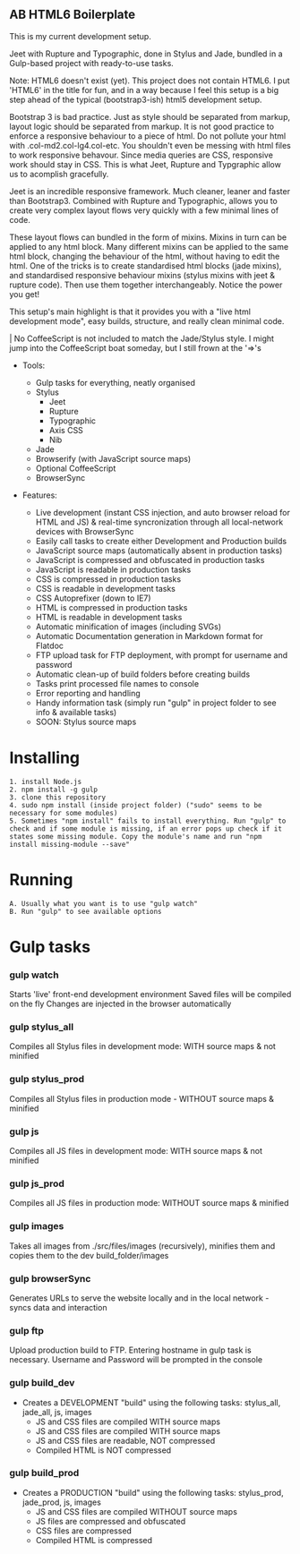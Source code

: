## AB HTML6 Boilerplate

This is my current development setup.

Jeet with Rupture and Typographic, done in Stylus and Jade, bundled in a Gulp-based project with ready-to-use tasks.

Note: HTML6 doesn't exist (yet). This project does not contain HTML6. I put 'HTML6' in the title for fun, and in a way because I feel this setup is a big step ahead of the typical (bootstrap3-ish) html5 development setup. 

Bootstrap 3 is bad practice. Just as style should be separated from markup, layout logic should be separated from markup. It is not good practice to enforce a responsive behaviour to a piece of html. Do not pollute your html with .col-md2.col-lg4.col-etc. You shouldn't even be messing with html files to work responsive behavour. Since media queries are CSS, responsive work should stay in CSS. This is what Jeet, Rupture and Typgraphic allow us to acomplish gracefully.

Jeet is an incredible responsive framework. Much cleaner, leaner and faster than Bootstrap3. Combined with Rupture and Typographic, allows you to create very complex layout flows very quickly with a few minimal lines of code. 

These layout flows can bundled in the form of mixins. Mixins in turn can be applied to any html block. Many different mixins can be applied to the same html block, changing the behaviour of the html, without having to edit the html. One of the tricks is to create standardised html blocks (jade mixins), and standardised responsive behaviour mixins (stylus mixins with jeet & rupture code). Then use them together interchangeably. Notice the power you get!

This setup's main highlight is that it provides you with a "live html development mode", easy builds, structure, and really clean minimal code.

| No CoffeeScript is not included to match the Jade/Stylus style. I might jump into the CoffeeScript boat someday, but I still frown at the '=>'s


- Tools: 
    - Gulp tasks for everything, neatly organised
    - Stylus
	    - Jeet
	    - Rupture
	    - Typographic
	    - Axis CSS
        - Nib
    - Jade
    - Browserify (with JavaScript source maps)
    - Optional CoffeeScript
    - BrowserSync

- Features:
    - Live development (instant CSS injection, and auto browser reload for HTML and JS) & real-time syncronization through all local-network devices with BrowserSync
    - Easily call tasks to create either Development and Production builds
    - JavaScript source maps (automatically absent in production tasks)
    - JavaScript is compressed and obfuscated in production tasks
    - JavaScript is readable in production tasks
    - CSS is compressed in production tasks
    - CSS is readable in development tasks
    - CSS Autoprefixer (down to IE7)
    - HTML is compressed in production tasks
    - HTML is readable in development tasks
    - Automatic minification of images (including SVGs)
    - Automatic Documentation generation in Markdown format for Flatdoc
    - FTP upload task for FTP deployment, with prompt for username and password
    - Automatic clean-up of build folders before creating builds
    - Tasks print processed file names to console
    - Error reporting and handling
    - Handy information task (simply run "gulp" in project folder to see info & available tasks)
    - SOON: Stylus source maps

# Installing

    1. install Node.js
    2. npm install -g gulp
    3. clone this repository
    4. sudo npm install (inside project folder) ("sudo" seems to be necessary for some modules)
    5. Sometimes "npm install" fails to install everything. Run "gulp" to check and if some module is missing, if an error pops up check if it states some missing module. Copy the module's name and run "npm install missing-module --save"

# Running

    A. Usually what you want is to use "gulp watch"
    B. Run "gulp" to see available options


# Gulp tasks  

### gulp watch
Starts 'live' front-end development environment
Saved files will be compiled on the fly
Changes are injected in the browser automatically

### gulp stylus_all
Compiles all Stylus files in development mode: WITH source maps & not minified

### gulp stylus_prod
Compiles all Stylus files in production mode - WITHOUT source maps & minified

### gulp js
Compiles all JS files in development mode: WITH source maps & not minified

### gulp js_prod
Compiles all JS files in production mode: WITHOUT source maps & minified

### gulp images
Takes all images from ./src/files/images (recursively), minifies them and copies them to the dev build_folder/images

### gulp browserSync
Generates URLs to serve the website locally and in the local network - syncs data and interaction

### gulp ftp
Upload production build to FTP. Entering hostname in gulp task is necessary. Username and Password will be prompted in the console

### gulp build_dev
- Creates a DEVELOPMENT "build" using the following tasks: stylus_all, jade_all, js, images
    - JS and CSS files are compiled WITH source maps
    - JS and CSS files are compiled WITH source maps
    - JS and CSS files are readable, NOT compressed
    - Compiled HTML is NOT compressed

### gulp build_prod
- Creates a PRODUCTION "build" using the following tasks: stylus_prod, jade_prod, js, images
    - JS and CSS files are compiled WITHOUT source maps
    - JS files are compressed and obfuscated
    - CSS files are compressed
    - Compiled HTML is compressed